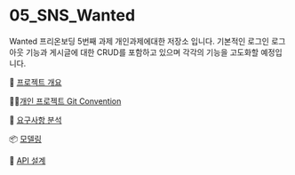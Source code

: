 # 05_SNS_Wanted
Wanted 프리온보딩 5번째 과제 개인과제에대한 저장소 입니다. 기본적인 로그인 로그아웃 기능과 게시글에 대한 CRUD를 포함하고 있으며 각각의 기능을 고도화할 예정입니다. 


📡 [프로젝트 개요](https://github.com/nmdkims/05_SNS_Wanted/wiki/%EA%B0%9C%EC%9A%94)

🕵️‍♂️[개인 프로젝트 Git Convention](https://github.com/nmdkims/05_SNS_Wanted/wiki/%EA%B0%9C%EC%9D%B8-%ED%94%84%EB%A1%9C%EC%A0%9D%ED%8A%B8-Git--Convention)

🧐 [요구사항 분석](https://github.com/nmdkims/05_SNS_Wanted/wiki/%EC%9A%94%EA%B5%AC%EC%82%AC%ED%95%AD-%EB%B6%84%EC%84%9D)

📦 [모델링](https://github.com/nmdkims/05_SNS_Wanted/wiki/%EB%AA%A8%EB%8D%B8%EB%A7%81)

📃 [API 설계](https://github.com/nmdkims/05_SNS_Wanted/wiki/API-%EC%84%A4%EA%B3%84)
